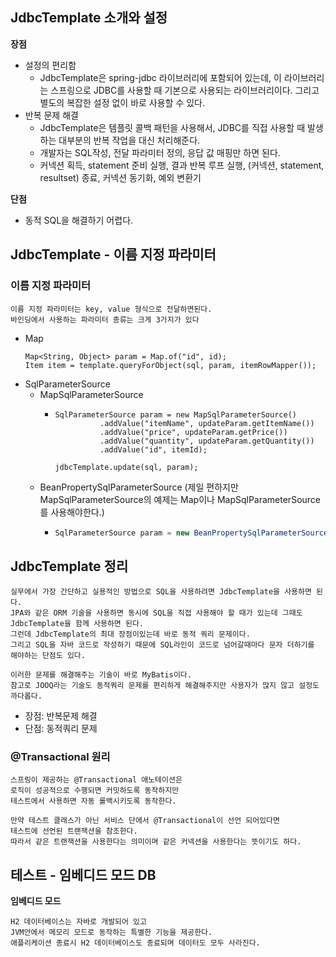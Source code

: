 ## JdbcTemplate 소개와 설정
__장점__  
- 설정의 편리함
  - JdbcTemplate은 spring-jdbc 라이브러리에 포함되어 있는데, 이 라이브러리는 스프링으로 JDBC를 사용할 때 기본으로 사용되는 라이브러리이다.
    그리고 별도의 복잡한 설정 없이 바로 사용할 수 있다.
- 반복 문제 해결
  - JdbcTemplate은 템플릿 콜백 패턴을 사용해서, JDBC를 직접 사용할 때 발생하는 대부분의 반복 작업을 대신 처리해준다.
  - 개발자는 SQL작성, 전달 파라미터 정의, 응답 값 매핑만 하면 된다.
  - 커넥션 획득, statement 준비 실행, 결과 반복 루프 실행, 
    (커넥션, statement, resultset) 종료, 커넥션 동기화, 예외 변환기

__단점__  
- 동적 SQL을 해결하기 어렵다.

## JdbcTemplate - 이름 지정 파라미터
### 이름 지정 파라미터
```
이름 지정 파라미터는 key, value 형식으로 전달하면된다.
바인딩에서 사용하는 파라미터 종류는 크게 3가지가 있다   
```
- Map
  ```
  Map<String, Object> param = Map.of("id", id);
  Item item = template.queryForObject(sql, param, itemRowMapper());
  ```
- SqlParameterSource
  - MapSqlParameterSource
    - ```
      SqlParameterSource param = new MapSqlParameterSource()
                .addValue("itemName", updateParam.getItemName())
                .addValue("price", updateParam.getPrice())
                .addValue("quantity", updateParam.getQuantity())
                .addValue("id", itemId);
      
      jdbcTemplate.update(sql, param);
      ```
  - BeanPropertySqlParameterSource (제일 편하지만 MapSqlParameterSource의 예제는 Map이나 MapSqlParameterSource를 사용해야한다.)
    - ```java
      SqlParameterSource param = new BeanPropertySqlParameterSource(item);
      ```
      
## JdbcTemplate 정리
```
실무에서 가장 간단하고 실용적인 방법으로 SQL을 사용하려면 JdbcTemplate을 사용하면 된다.
JPA와 같은 ORM 기술을 사용하면 동시에 SQL을 직접 사용해야 할 때가 있는데 그때도 JdbcTemplate을 함께 사용하면 된다.
그런데 JdbcTemplate의 최대 장점이있는데 바로 동적 쿼리 문제이다.
그리고 SQL을 자바 코드로 작성하기 때문에 SQL라인이 코드로 넘어갈때마다 문자 더하기를 해야하는 단점도 있다.

이러한 문제를 해결해주는 기술이 바로 MyBatis이다.
참고로 JOOQ라는 기술도 동적쿼리 문제를 편리하게 해결해주지만 사용자가 많지 않고 설정도 까다롭다.
```
- 장점: 반복문제 해결
- 단점: 동적쿼리 문제
  
  
### @Transactional 원리
```
스프링이 제공하는 @Transactional 애노테이션은 
로직이 성공적으로 수행되면 커밋하도록 동작하지만
테스트에서 사용하면 자동 롤백시키도록 동작한다.

만약 테스트 클래스가 아닌 서비스 단에서 @Transactional이 선언 되어있다면
테스트에 선언된 트랜잭션을 참조한다.
따라서 같은 트랜잭션을 사용한다는 의미이며 같은 커넥션을 사용한다는 뜻이기도 하다.
```

## 테스트 - 임베디드 모드 DB
__임베디드 모드__
```
H2 데이터베이스는 자바로 개발되어 있고 
JVM안에서 메모리 모드로 동작하는 특별한 기능을 제공한다.
애플리케이션 종료시 H2 데이터베이스도 종료되며 데이터도 모두 사라진다.
```